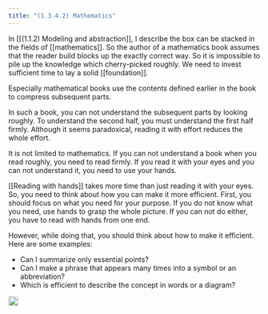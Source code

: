 ```yaml
---
title: "(1.3.4.2) Mathematics"
---
```


In [[(1.1.2) Modeling and abstraction]], I describe the box can be stacked in the fields of [[mathematics]]. So the author of a mathematics book assumes that the reader build blocks up the exactly correct way. So it is impossible to pile up the knowledge which cherry-picked roughly. We need to invest sufficient time to lay a solid [[foundation]].

Especially mathematical books use the contents defined earlier in the book to compress subsequent parts.

In such a book, you can not understand the subsequent parts by looking roughly. To understand the second half, you must understand the first half firmly. Although it seems paradoxical, reading it with effort reduces the whole effort.

It is not limited to mathematics. If you can not understand a book when you read roughly, you need to read firmly. If you read it with your eyes and you can not understand it, you need to use your hands.

[[Reading with hands]] takes more time than just reading it with your eyes. So, you need to think about how you can make it more efficient. First, you should focus on what you need for your purpose. If you do not know what you need, use hands to grasp the whole picture. If you can not do either, you have to read with hands from one end.

However, while doing that, you should think about how to make it efficient.
Here are some examples:

- Can I summarize only essential points?
- Can I make a phrase that appears many times into a symbol or an abbreviation?
- Which is efficient to describe the concept in words or a diagram?
<img src='https://scrapbox.io/api/pages/nishio/en/icon' alt='en.icon' height="19.5"/>
